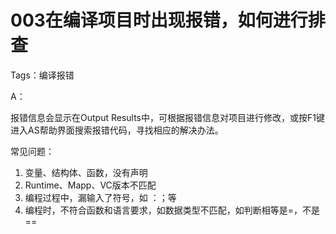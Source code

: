 # 003在编译项目时出现报错，如何进行排查
Tags：编译报错

A： 

报错信息会显示在Output Results中，可根据报错信息对项目进行修改，或按F1键进入AS帮助界面搜索报错代码，寻找相应的解决办法。

常见问题：
1. 变量、结构体、函数，没有声明
2. Runtime、Mapp、VC版本不匹配
3. 编程过程中，漏输入了符号，如 ：；等
4. 编程时，不符合函数和语言要求，如数据类型不匹配，如判断相等是=，不是==